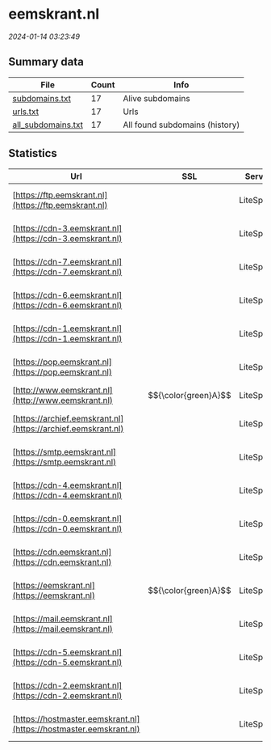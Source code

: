 # eemskrant.nl
*2024-01-14 03:23:49*
## Summary data
| File       | Count | Info |
|------------|-------|------|
|[subdomains.txt](/data/eemskrant.nl/subdomains.txt)|17|Alive subdomains|
|[urls.txt](/data/eemskrant.nl/urls.txt)|17|Urls|
|[all_subdomains.txt](/data/eemskrant.nl/all_subdomains.txt)|17|All found subdomains (history)|
## Statistics
| Url | SSL | Server | Cookie | HSTS | CSP | XFO | XXP | RP | Tech |Title |
|------------|-------|------|------|------|------|------|------|------|------|------|
|[https://ftp.eemskrant.nl](https://ftp.eemskrant.nl)| |LiteSpeed| | | | | | :white_check_mark: |Bootstrap HTTP/3 LiteSpeed|Domeinnaam geres...|
|[https://cdn-3.eemskrant.nl](https://cdn-3.eemskrant.nl)| |LiteSpeed| | | | | | :white_check_mark: |Bootstrap HTTP/3 LiteSpeed|Domeinnaam geres...|
|[https://cdn-7.eemskrant.nl](https://cdn-7.eemskrant.nl)| |LiteSpeed| | | | | | :white_check_mark: |Bootstrap HTTP/3 LiteSpeed|Domeinnaam geres...|
|[https://cdn-6.eemskrant.nl](https://cdn-6.eemskrant.nl)| |LiteSpeed| | | | | | :white_check_mark: |Bootstrap HTTP/3 LiteSpeed|Domeinnaam geres...|
|[https://cdn-1.eemskrant.nl](https://cdn-1.eemskrant.nl)| |LiteSpeed| | | | | | :white_check_mark: |Bootstrap HTTP/3 LiteSpeed|Domeinnaam geres...|
|[https://pop.eemskrant.nl](https://pop.eemskrant.nl)| |LiteSpeed| | | | | | :white_check_mark: |Bootstrap HTTP/3 LiteSpeed|Domeinnaam geres...|
|[http://www.eemskrant.nl](http://www.eemskrant.nl)| $${\color{green}A}$$ |LiteSpeed| | | | | | :white_check_mark: |LiteSpeed|301 Moved Perman...|
|[https://archief.eemskrant.nl](https://archief.eemskrant.nl)| |LiteSpeed| | | | | | :white_check_mark: |Bootstrap HTTP/3 LiteSpeed|Domeinnaam geres...|
|[https://smtp.eemskrant.nl](https://smtp.eemskrant.nl)| |LiteSpeed| | | | | | :white_check_mark: |Bootstrap HTTP/3 LiteSpeed|Domeinnaam geres...|
|[https://cdn-4.eemskrant.nl](https://cdn-4.eemskrant.nl)| |LiteSpeed| | | | | | :white_check_mark: |Bootstrap HTTP/3 LiteSpeed|Domeinnaam geres...|
|[https://cdn-0.eemskrant.nl](https://cdn-0.eemskrant.nl)| |LiteSpeed| | | | | | :white_check_mark: |Bootstrap HTTP/3 LiteSpeed|Domeinnaam geres...|
|[https://cdn.eemskrant.nl](https://cdn.eemskrant.nl)| |LiteSpeed| | | | | | :white_check_mark: |Bootstrap HTTP/3 LiteSpeed|Domeinnaam geres...|
|[https://eemskrant.nl](https://eemskrant.nl)| $${\color{green}A}$$ |LiteSpeed| | | | | | :white_check_mark: |HTTP/3 LiteSpeed PHP:8.2.11|Database Error|
|[https://mail.eemskrant.nl](https://mail.eemskrant.nl)| |LiteSpeed| | | | | | :white_check_mark: |Bootstrap HTTP/3 LiteSpeed|Domeinnaam geres...|
|[https://cdn-5.eemskrant.nl](https://cdn-5.eemskrant.nl)| |LiteSpeed| | | | | | :white_check_mark: |Bootstrap HTTP/3 LiteSpeed|Domeinnaam geres...|
|[https://cdn-2.eemskrant.nl](https://cdn-2.eemskrant.nl)| |LiteSpeed| | | | | | :white_check_mark: |Bootstrap HTTP/3 LiteSpeed|Domeinnaam geres...|
|[https://hostmaster.eemskrant.nl](https://hostmaster.eemskrant.nl)| |LiteSpeed| | | | | | :white_check_mark: |Bootstrap HTTP/3 LiteSpeed|Domeinnaam geres...|